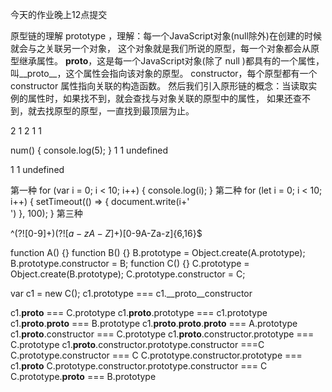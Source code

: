 今天的作业晚上12点提交

原型链的理解
prototype ，理解：每一个JavaScript对象(null除外)在创建的时候就会与之关联另一个对象，
这个对象就是我们所说的原型，每一个对象都会从原型继承属性。
__proto__，这是每一个JavaScript对象(除了 null )都具有的一个属性，叫__proto__，这个属性会指向该对象的原型。
constructor，每个原型都有一个 constructor 属性指向关联的构造函数。
然后我们引入原形链的概念：当读取实例的属性时，如果找不到，就会查找与对象关联的原型中的属性，
如果还查不到，就去找原型的原型，一直找到最顶层为止。

2
1
2
1
1

num() { console.log(5); }
1
1
undefined

1
1
undefined

第一种
    for (var i = 0; i < 10; i++) { 
        console.log(i); 
    }
第二种
    for (let i = 0; i < 10; i++) {
        setTimeout(() => { 
            document.write(i+'<br>')
        }, 100);
    }
第三种


^(?![0-9]+$)(?![a-zA-Z]+$)[0-9A-Za-z]{6,16}$

function A() {}
function B() {}
B.prototype = Object.create(A.prototype);
B.prototype.constructor = B;
function C() {}
C.prototype = Object.create(B.prototype);
C.prototype.constructor = C;

var c1 = new C();
c1.prototype === c1.__proto__constructor

c1.__proto__ === C.prototype 
c1.__proto__.prototype ===   c1.prototype
c1.__proto__.__proto__ === B.prototype 
c1.__proto__.__proto__.__proto__ ===  A.prototype 
c1.__proto__.constructor === C.prototype
c1.__proto__.constructor.prototype === C.prototype
c1.__proto__.constructor.prototype.constructor ===C 
C.prototype.constructor === C
C.prototype.constructor.prototype === c1.__proto__ 
C.prototype.constructor.prototype.constructor ===  C
C.prototype.__proto__ === B.prototype